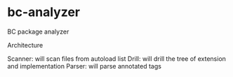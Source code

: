 bc-analyzer
===========

BC package analyzer

Architecture

Scanner: will scan files from autoload list
Drill: will drill the tree of extension and implementation
Parser: will parse annotated tags
